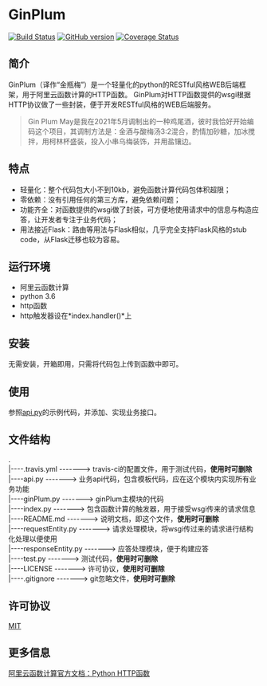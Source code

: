 # GinPlum
[![Build Status](https://app.travis-ci.com/lzqlzzq/GinPlum.svg?branch=main)](https://app.travis-ci.com/lzqlzzq/GinPlum) [![GitHub version](https://badge.fury.io/gh/lzqlzzq%2FGinPlum.svg)](https://badge.fury.io/gh/lzqlzzq%2FGinPlum) [![Coverage Status](https://coveralls.io/repos/github/lzqlzzq/GinPlum/badge.svg?branch=main)](https://coveralls.io/github/lzqlzzq/GinPlum?branch=main)

## 简介
GinPlum（译作“金瓶梅”）是一个轻量化的python的RESTful风格WEB后端框架，用于阿里云函数计算的HTTP函数。
GinPlum对HTTP函数提供的wsgi根据HTTP协议做了一些封装，便于开发RESTful风格的WEB后端服务。

> Gin Plum May是我在2021年5月调制出的一种鸡尾酒，彼时我恰好开始编码这个项目，其调制方法是：金酒与酸梅汤3:2混合，酌情加砂糖，加冰搅拌，用柯林杯盛装，投入小串乌梅装饰，并用盐镶边。

## 特点
- 轻量化：整个代码包大小不到10kb，避免函数计算代码包体积超限；
- 零依赖：没有引用任何的第三方库，避免依赖问题；
- 功能齐全：对函数提供的wsgi做了封装，可方便地使用请求中的信息与构造应答，让开发者专注于业务代码；
- 用法接近Flask：路由等用法与Flask相似，几乎完全支持Flask风格的stub code，从Flask迁移也较为容易。

## 运行环境
- 阿里云函数计算
- python 3.6
- http函数
- http触发器设在*index.handler()*上

## 安装
无需安装，开箱即用，只需将代码包上传到函数中即可。

## 使用
参照[api.py](https://github.com/lzqlzzq/GinPlum/blob/main/api.py)的示例代码，并添加、实现业务接口。

## 文件结构
.  
|----.travis.yml -------> travis-ci的配置文件，用于测试代码，**使用时可删除**  
|----api.py -------> 业务api代码，包含模板代码，应在这个模块内实现所有业务功能  
|----ginPlum.py -------> ginPlum主模块的代码  
|----index.py -------> 包含函数计算的触发器，用于接受wsgi传来的请求信息  
|----README.md -------> 说明文档，即这个文件，**使用时可删除**  
|----requestEntity.py -------> 请求处理模块，将wsgi传过来的请求进行结构化处理以便使用  
|----responseEntity.py -------> 应答处理模块，便于构建应答  
|----test.py -------> 测试代码，**使用时可删除**  
|----LICENSE -------> 许可协议，**使用时可删除**  
|----.gitignore -------> git忽略文件，**使用时可删除**  

## 许可协议
[MIT](https://github.com/lzqlzzq/GinPlum/blob/main/README.md)

## 更多信息
[阿里云函数计算官方文档：Python HTTP函数](https://help.aliyun.com/document_detail/74756.html)

